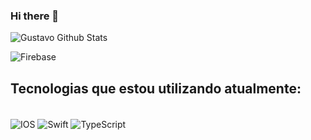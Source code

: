 ### Hi there 👋

<!--
**GustavoOliveira133/GustavoOliveira133** is a ✨ _special_ ✨ repository because its `README.md` (this file) appears on your GitHub profile.

Here are some ideas to get you started:

- 🔭 I’m currently working on ...
- 🌱 I’m currently learning ...
- 👯 I’m looking to collaborate on ...
- 🤔 I’m looking for help with ...
- 💬 Ask me about ...
- 📫 How to reach me: ...
- 😄 Pronouns: ...
- ⚡ Fun fact: ...
-->

![Gustavo Github Stats](https://github-readme-stats.vercel.app/api?username=GustavoOliveira133)

![Firebase](https://img.shields.io/badge/Firebase-039BE5?style=for-the-badge&logo=Firebase&logoColor=white)

## Tecnologias que estou utilizando atualmente:
<div style = "display: inline_block"><br/>
  <img align="center" alt="IOS" src="https://img.shields.io/badge/iOS-000000?style=for-the-badge&logo=ios&logoColor=white"/>
  <img align="center" alt="Swift" src="https://img.shields.io/badge/Swift-FA7343?style=for-the-badge&logo=swift&logoColor=white"/>
  <img align="center" alt="TypeScript" src="https://img.shields.io/badge/TypeScript-007ACC?style=for-the-badge&logo=typescript&logoColor=white"/>
</div>
